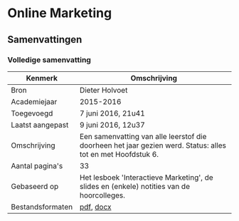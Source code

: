 # Online Marketing

## Samenvattingen

### Volledige samenvatting
| Kenmerk           | Omschrijving                                                                                                        	|
|------------------	|---------------------------------------------------------------------------------------------------------------------	|
| Bron              | Dieter Holvoet                                                                                                       	|
| Academiejaar      | 2015-2016                                                                                                            	|
| Toegevoegd       	| 7 juni 2016, 21u41                                                                                                   	|
| Laatst aangepast 	| 9 juni 2016, 12u37                                                                                                  	|
| Omschrijving     	| Een samenvatting van alle leerstof die doorheen het jaar gezien werd. Status: alles tot en met Hoofdstuk 6.          	|
| Aantal pagina's  	| 33                                                                                                                   	|
| Gebaseerd op     	| Het lesboek 'Interactieve Marketing', de slides en (enkele) notities van de hoorcolleges.                            	|
| Bestandsformaten 	| [pdf](DieterHolvoet-2015-2016-VolledigeSamenvatting.pdf), [docx](DieterHolvoet-2015-2016-VolledigeSamenvatting.docx)  |
